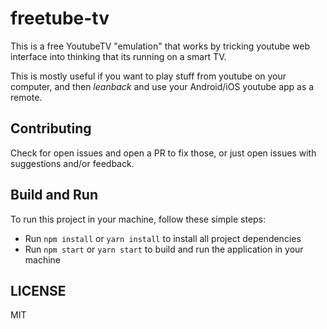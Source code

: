 # freetube-tv
This is a free YoutubeTV "emulation" that works by tricking youtube web interface into thinking that its running on a smart TV.

This is mostly useful if you want to play stuff from youtube on your computer, and then *leanback* and use your Android/iOS youtube app as a remote.

## Contributing
Check for open issues and open a PR to fix those, or just open issues with suggestions and/or feedback.

## Build and Run

To run this project in your machine, follow these simple steps: 
* Run `npm install` or `yarn install` to install all project dependencies
* Run `npm start` or `yarn start` to build and run the application in your machine

## LICENSE
MIT
